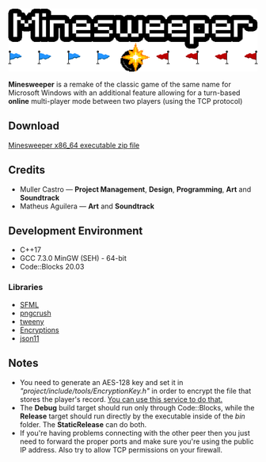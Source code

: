 <p align="center">
   <img src ="Logo.png" />
</p>

**Minesweeper** is a remake of the classic game of the same name for Microsoft Windows with an additional feature allowing for a turn-based **online** multi-player mode between two players (using the TCP protocol)

## Download
[Minesweeper x86_64 executable zip file](https://github.com/Muller-Castro/Minesweeper/releases)

## Credits
- Muller Castro — **Project Management**, **Design**, **Programming**, **Art** and **Soundtrack**
- Matheus Aguilera — **Art** and **Soundtrack**

## Development Environment
- C++17
- GCC 7.3.0 MinGW (SEH) - 64-bit
- Code::Blocks 20.03

### Libraries
- [SFML](https://www.sfml-dev.org/index.php)
- [pngcrush](https://pmt.sourceforge.io/pngcrush)
- [tweeny](https://github.com/mobius3/tweeny)
- [Encryptions](https://github.com/calccrypto/Encryptions)
- [json11](https://github.com/dropbox/json11)

## Notes
- You need to generate an AES-128 key and set it in *"project/include/tools/EncryptionKey.h"* in order to encrypt the file that stores the player's record. [You can use this service to do that.](https://asecuritysite.com/encryption/keygen)
- The **Debug** build target should run only through Code::Blocks, while the **Release** target should run directly by the executable inside of the *bin* folder. The **StaticRelease** can do both.
- If you're having problems connecting with the other peer then you just need to forward the proper ports and make sure you're using the public IP address. Also try to allow TCP permissions on your firewall.
